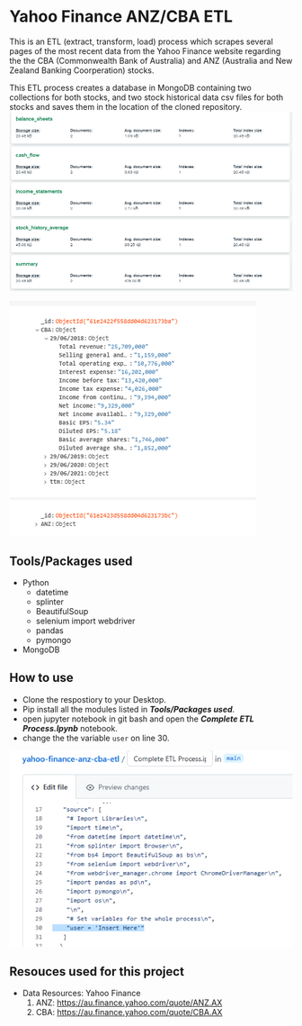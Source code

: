# Yahoo Finance ANZ/CBA ETL
This is an ETL (extract, transform, load) process which scrapes several pages of the most recent data from the Yahoo Finance website regarding the the CBA (Commonwealth Bank of Australia) and ANZ (Australia and New Zealand Banking Coorperation) stocks.

This ETL process creates a database in MongoDB containing two collections for both stocks, and two stock historical data csv files for both stocks and saves them in the location of the cloned repository.
![Database Structure](images/collections.PNG)

![Income Statements](images/income-statements.PNG)

## Tools/Packages used
- Python
  - datetime
  - splinter
  - BeautifulSoup
  - selenium import webdriver
  - pandas
  - pymongo
- MongoDB

## How to use
- Clone the respostiory to your Desktop.
- Pip install all the modules listed in ***Tools/Packages used***.
- open jupyter notebook in git bash and open the ***Complete ETL Process.Ipynb*** notebook.
- change the the variable ```user``` on line 30.

![Change User name](images/change-user-name.PNG)

## Resouces used for this project
- Data Resources: Yahoo Finance
  1) ANZ: https://au.finance.yahoo.com/quote/ANZ.AX
  2) CBA: https://au.finance.yahoo.com/quote/CBA.AX
